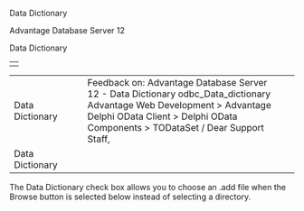 Data Dictionary




Advantage Database Server 12  

Data Dictionary

|  |
| --- |
|  |

|  |  |  |  |  |
| --- | --- | --- | --- | --- |
| Data Dictionary |  |  | Feedback on: Advantage Database Server 12 - Data Dictionary odbc\_Data\_dictionary Advantage Web Development > Advantage Delphi OData Client > Delphi OData Components > TODataSet / Dear Support Staff, |  |
| Data Dictionary |  |  |  |  |

The Data Dictionary check box allows you to choose an .add file when the Browse button is selected below instead of selecting a directory.